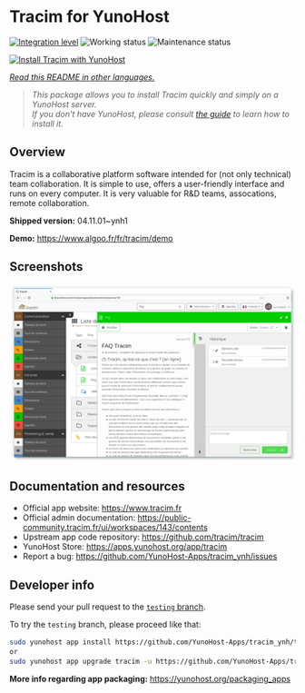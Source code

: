 <!--
N.B.: This README was automatically generated by <https://github.com/YunoHost/apps/tree/master/tools/readme_generator>
It shall NOT be edited by hand.
-->

# Tracim for YunoHost

[![Integration level](https://dash.yunohost.org/integration/tracim.svg)](https://ci-apps.yunohost.org/ci/apps/tracim/) ![Working status](https://ci-apps.yunohost.org/ci/badges/tracim.status.svg) ![Maintenance status](https://ci-apps.yunohost.org/ci/badges/tracim.maintain.svg)

[![Install Tracim with YunoHost](https://install-app.yunohost.org/install-with-yunohost.svg)](https://install-app.yunohost.org/?app=tracim)

*[Read this README in other languages.](./ALL_README.md)*

> *This package allows you to install Tracim quickly and simply on a YunoHost server.*  
> *If you don't have YunoHost, please consult [the guide](https://yunohost.org/install) to learn how to install it.*

## Overview

Tracim is a collaborative platform software intended for (not only technical) team collaboration. It is simple to use, offers a user-friendly interface and runs on every computer. It is very valuable for R&D teams, assocations, remote collaboration.


**Shipped version:** 04.11.01~ynh1

**Demo:** <https://www.algoo.fr/fr/tracim/demo>

## Screenshots

![Screenshot of Tracim](./doc/screenshots/feature_app_document.png)

## Documentation and resources

- Official app website: <https://www.tracim.fr>
- Official admin documentation: <https://public-community.tracim.fr/ui/workspaces/143/contents>
- Upstream app code repository: <https://github.com/tracim/tracim>
- YunoHost Store: <https://apps.yunohost.org/app/tracim>
- Report a bug: <https://github.com/YunoHost-Apps/tracim_ynh/issues>

## Developer info

Please send your pull request to the [`testing` branch](https://github.com/YunoHost-Apps/tracim_ynh/tree/testing).

To try the `testing` branch, please proceed like that:

```bash
sudo yunohost app install https://github.com/YunoHost-Apps/tracim_ynh/tree/testing --debug
or
sudo yunohost app upgrade tracim -u https://github.com/YunoHost-Apps/tracim_ynh/tree/testing --debug
```

**More info regarding app packaging:** <https://yunohost.org/packaging_apps>
